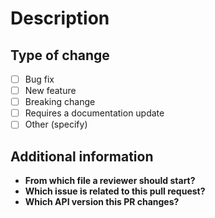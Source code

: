 # Description

<!-- Include a simple description about what has been done -->

## Type of change

- [ ] Bug fix
- [ ] New feature
- [ ] Breaking change
- [ ] Requires a documentation update
- [ ] Other (specify)

## Additional information

- **From which file a reviewer should start?**
- **Which issue is related to this pull request?**
- **Which API version this PR changes?**
